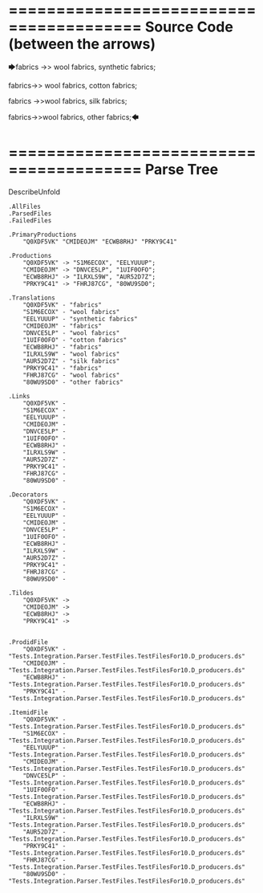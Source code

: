 ========================================
Source Code (between the arrows)
========================================

🡆fabrics ->> wool fabrics,
	synthetic fabrics;

fabrics->> wool fabrics,
	cotton fabrics;

fabrics ->>wool fabrics,
	silk fabrics;

fabrics->>wool fabrics,
	other fabrics;🡄

========================================
Parse Tree
========================================
DescribeUnfold

    .AllFiles
    .ParsedFiles
    .FailedFiles

    .PrimaryProductions
        "Q0XDF5VK" "CMIDEOJM" "ECWB8RHJ" "PRKY9C41" 

    .Productions
        "Q0XDF5VK" -> "S1M6ECOX", "EELYUUUP";
        "CMIDEOJM" -> "DNVCE5LP", "1UIF0OFO";
        "ECWB8RHJ" -> "ILRXLS9W", "AUR52D7Z";
        "PRKY9C41" -> "FHRJ87CG", "80WU9SD0";

    .Translations
        "Q0XDF5VK" - "fabrics"
        "S1M6ECOX" - "wool fabrics"
        "EELYUUUP" - "synthetic fabrics"
        "CMIDEOJM" - "fabrics"
        "DNVCE5LP" - "wool fabrics"
        "1UIF0OFO" - "cotton fabrics"
        "ECWB8RHJ" - "fabrics"
        "ILRXLS9W" - "wool fabrics"
        "AUR52D7Z" - "silk fabrics"
        "PRKY9C41" - "fabrics"
        "FHRJ87CG" - "wool fabrics"
        "80WU9SD0" - "other fabrics"

    .Links
        "Q0XDF5VK" - 
        "S1M6ECOX" - 
        "EELYUUUP" - 
        "CMIDEOJM" - 
        "DNVCE5LP" - 
        "1UIF0OFO" - 
        "ECWB8RHJ" - 
        "ILRXLS9W" - 
        "AUR52D7Z" - 
        "PRKY9C41" - 
        "FHRJ87CG" - 
        "80WU9SD0" - 

    .Decorators
        "Q0XDF5VK" - 
        "S1M6ECOX" - 
        "EELYUUUP" - 
        "CMIDEOJM" - 
        "DNVCE5LP" - 
        "1UIF0OFO" - 
        "ECWB8RHJ" - 
        "ILRXLS9W" - 
        "AUR52D7Z" - 
        "PRKY9C41" - 
        "FHRJ87CG" - 
        "80WU9SD0" - 

    .Tildes
        "Q0XDF5VK" -> 
        "CMIDEOJM" -> 
        "ECWB8RHJ" -> 
        "PRKY9C41" -> 


    .ProdidFile
        "Q0XDF5VK" - "Tests.Integration.Parser.TestFiles.TestFilesFor10.D_producers.ds"
        "CMIDEOJM" - "Tests.Integration.Parser.TestFiles.TestFilesFor10.D_producers.ds"
        "ECWB8RHJ" - "Tests.Integration.Parser.TestFiles.TestFilesFor10.D_producers.ds"
        "PRKY9C41" - "Tests.Integration.Parser.TestFiles.TestFilesFor10.D_producers.ds"

    .ItemidFile
        "Q0XDF5VK" - "Tests.Integration.Parser.TestFiles.TestFilesFor10.D_producers.ds"
        "S1M6ECOX" - "Tests.Integration.Parser.TestFiles.TestFilesFor10.D_producers.ds"
        "EELYUUUP" - "Tests.Integration.Parser.TestFiles.TestFilesFor10.D_producers.ds"
        "CMIDEOJM" - "Tests.Integration.Parser.TestFiles.TestFilesFor10.D_producers.ds"
        "DNVCE5LP" - "Tests.Integration.Parser.TestFiles.TestFilesFor10.D_producers.ds"
        "1UIF0OFO" - "Tests.Integration.Parser.TestFiles.TestFilesFor10.D_producers.ds"
        "ECWB8RHJ" - "Tests.Integration.Parser.TestFiles.TestFilesFor10.D_producers.ds"
        "ILRXLS9W" - "Tests.Integration.Parser.TestFiles.TestFilesFor10.D_producers.ds"
        "AUR52D7Z" - "Tests.Integration.Parser.TestFiles.TestFilesFor10.D_producers.ds"
        "PRKY9C41" - "Tests.Integration.Parser.TestFiles.TestFilesFor10.D_producers.ds"
        "FHRJ87CG" - "Tests.Integration.Parser.TestFiles.TestFilesFor10.D_producers.ds"
        "80WU9SD0" - "Tests.Integration.Parser.TestFiles.TestFilesFor10.D_producers.ds"

